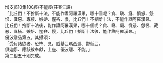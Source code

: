 增支部10集100經/不能經(莊春江譯)  
「比丘們！不捨斷十法，不能作證阿羅漢果，哪十個呢？貪、瞋、癡、憤怒、怨恨、藏惡、專橫、嫉妒、慳吝、慢，比丘們！不捨斷十法，不能作證阿羅漢果。  
比丘們！捨斷十法後，能作證阿羅漢果，哪十個呢？貪、瞋、癡、憤怒、怨恨、藏惡、專橫、嫉妒、慳吝、慢，比丘們！捨斷十法後，能作證阿羅漢果。」  
優波離品第五，其攝頌：  
「受用諸欲者、恐怖、見，威基亞瑪西達、鬱低亞，  
俱迦那、應該被奉獻，上座、優波離、不能。」  
第二個五十則完成。  
  
  
